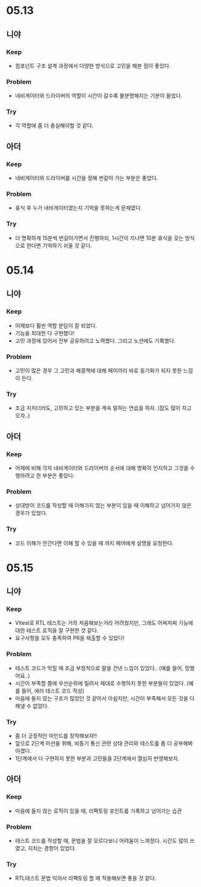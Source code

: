 # 05.13

## 니야

### Keep

- 컴포넌트 구조 설계 과정에서 다양한 방식으로 고민을 해본 점이 좋았다.

### Problem

- 네비게이터와 드라이버의 역할이 시간이 갈수록 불분명해지는 기분이 들었다.

### Try

- 각 역할에 좀 더 충실해야할 것 같다.

## 아더

### Keep

- 네비게이터와 드라이버를 시간을 정해 번갈아 가는 부분은 좋았다.

### Problem

- 휴식 후 누가 네비게이터였는지 기억을 못하는게 문제였다.

### Try

- 더 명확하게 15분씩 번갈아가면서 진행하되, 1시간이 지나면 10분 휴식을 갖는 방식으로 한다면 기억하기 쉬울 것 같다.

# 05.14

## 니야

### Keep

- 어제보다 훨씬 역할 분담이 잘 되었다.
- 기능을 최대한 다 구현했다!
- 고민 과정에 있어서 전부 공유하려고 노력했다. 그리고 노션에도 기록했다.

### Problem

- 고민이 많은 경우 그 고민과 해결책에 대해 페어끼리 바로 동기화가 되지 못한 느낌이 든다.

### Try

- 조금 지치더라도, 고민하고 있는 부분을 계속 말하는 연습을 하자. (잠도 많이 자고 오자..)

## 아더

### Keep

- 어제에 비해 각자 네비게이터와 드라이버의 순서에 대해 명확히 인지하고 그것을 수행하려고 한 부분은 좋았다.

### Problem

- 상대방이 코드를 작성할 때 이해가지 않는 부분이 있을 때 이해하고 넘어가지 않은 경우가 있었다.

### Try

- 코드 이해가 안간다면 이해 할 수 있을 때 까지 페어에게 설명을 요청한다.

# 05.15

## 니야

### Keep

- Vitest로 RTL 테스트는 거의 처음해보는거라 어려웠지만, 그래도 어찌저찌 기능에 대한 테스트 로직을 잘 구현한 것 같다.
- 요구사항을 모두 충족하여 PR을 제출할 수 있었다!

### Problem

- 테스트 코드가 막힐 때 조금 부정적으로 말을 건낸 느낌이 있었다.. (예를 들어, 망했어요..)
- 시간이 부족할 쯤에 우선순위에 밀려서 제대로 수행하지 못한 부분들이 있었다. (예를 들어, 에러 테스트 코드 작성)
- 마음에 들지 않는 구조가 많았던 것 같아서 아쉽지만, 시간이 부족해서 모든 것을 다 해낼 수 없었다.

### Try

- 좀 더 긍정적인 마인드를 장착해보자!!
- 앞으로 2단계 미션을 위해, 비동기 통신 관련 상태 관리와 테스트를 좀 더 공부해봐야겠다.
- 1단계에서 다 구현하지 못한 부분과 고민들을 2단계에서 열심히 반영해보자.

## 아더

### Keep

- 마음에 들지 않는 로직이 있을 때, 리팩토링 포인트를 기록하고 넘어가는 습관

### Problem

- 테스트 코드를 작성할 때, 문법을 잘 모르다보니 어려움이 느껴졌다. 시간도 많이 쓰였고, 지치는 경향이 있었다.

### Try

- RTL테스트 문법 익혀서 리팩토링 할 때 적용해보면 좋을 것 같다.
